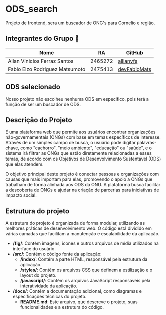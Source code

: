 # ODS_search
Projeto de frontend, sera um buscador de ONG's para Cornelio e região.

## Integrantes do Grupo 🧠
| Nome               | RA                            | GitHub                       |
|--------------------|---------------------------------|------------------------------|
| Allan Vinicios Ferraz Santos  | 2465272                    | [alllanvfs](https://github.com/alllanvfs) |
| Fabio Eizo Rodriguez Matsumoto  | 2475413                    | [devFabioMats](https://github.com/devFabioMats) |

## ODS selecionado
Nosso projeto não escolheu nenhuma ODS em especifico, pois terá a função de ser um buscador de ODS.

## Descrição do Projeto
É uma plataforma web que permite aos usuários encontrar organizações não-governamentais (ONGs) com base em temas específicos de interesse. Através de um simples campo de busca, o usuário pode digitar palavras-chave, como "cachorro", "meio ambiente", "educação" ou "saúde", e o sistema irá filtrar as ONGs que estão diretamente relacionadas a esses temas, de acordo com os Objetivos de Desenvolvimento Sustentável (ODS) que elas atendem.

O objetivo principal deste projeto é conectar pessoas e organizações com causas que mais importam para elas, promovendo o apoio a ONGs que trabalham de forma alinhada aos ODS da ONU. A plataforma busca facilitar a descoberta de ONGs e ajudar na criação de parcerias para iniciativas de impacto social.

## Estrutura do projeto
A estrutura do projeto é organizada de forma modular, utilizando as melhores práticas de desenvolvimento web. O código está dividido em várias camadas que facilitam a manutenção e escalabilidade da aplicação.

- **/fig/**: Contém imagens, ícones e outros arquivos de mídia utilizados na interface do usuário.
- **/src/**: Contém o código fonte da aplicação:
  - **/index/**: Contém a parte HTML, responsável pela estrutura da aplicação.
  - **/styles/**: Contém os arquivos CSS que definem a estilização e o layout do projeto.
  - **/javascript/**: Contém os arquivos JavaScript responsáveis pela interatividade da aplicação.
- **/docs/**: Contém a documentação adicional, como diagramas e especificações técnicas do projeto.
  - **README.md**: Este arquivo, que descreve o projeto, suas funcionalidades e a estrutura do código.

